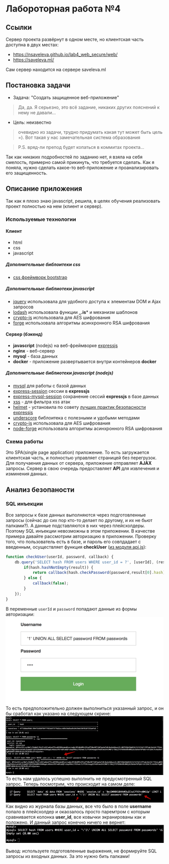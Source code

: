 # Лабороторная работа №4
## Ссылки
Сервер проекта развёрнут в одном месте, но клиентская часть доступна в двух местах:
* https://nsaveleva.github.io/lab4_web_secure/web/
* https://saveleva.ml/

Сам сервер находится на сервере saveleva.ml

## Постановка задачи
* Задача: "Создать защищенное веб-приложение"

> Да, да. Я серьезно, это всё задание, никаких других пояснений к нему не давали... 

* Цель: неизвестно
> очевидно из задачи, трудно придумать какая тут может быть цель =). Вот такая у нас замечательная система образования

> P.S. вряд-ли препод будет копаться в коммитах проекта... 

Так как никаких подробностей по заданию нет, я взяла на себя смелость, примерно самой прикинуть, что требуется сделать. Как я поняла, нужно сделать какое-то веб-приложение и проанализировать его защищенность.


## Описание приложения
Так как я плохо знаю javascript, решила, в целях обучения реализовать проект полностью на нем (клиент и сервер).
### Используемые технологии
#### Клиент

* html
* css
* javascript

##### Дополнительные библоитеки css
* [css фреймворк bootstrap](https://getbootstrap.com/)

##### Дополнительные библиотеки javascript
* [jquery](https://jquery.com/) использовала для удобного доступа к элементам DOM и Ajax запросов
* [lodash](https://lodash.com/) использовала функции **_.is*** и механизм шаблонов
* [crypto-js](https://github.com/brix/crypto-js) использовала для AES шифрования
* [forge](https://github.com/digitalbazaar/forge) использовала алгоритмы асинхронного RSA шифрования

#### Сервер (бэкенд)

* **javascript** (nodejs) на веб-фреймворке [expressjs](https://expressjs.com/)
* **nginx** - веб-сервер
* **mysql** - база данных
* **docker** - приложение развертывается внутри контейнеров **docker**

##### Дополнительные библиотеки javascript (nodejs)

* [mysql](https://www.npmjs.com/package/nodejs-mysql) для работы с базой данных
* [express-session](https://www.npmjs.com/package/express-session) сессии в **expressjs**
* [express-mysql-session](https://www.npmjs.com/package/express-mysql-session) сохранение сессий **expressjs** в базе данных
* [xss](https://www.npmjs.com/package/xss) - для фильтра  xss атак
* [helmet](https://www.npmjs.com/package/helmet) - установила по совету [лучших практик безопасности expressjs](https://expressjs.com/en/advanced/best-practice-security.html)
* [underscore](https://www.npmjs.com/package/underscore) библоитека с полезными и удобыми методами
* [crypto-js](https://github.com/brix/crypto-js) использовала для AES шифрования
* [node-forge](https://github.com/digitalbazaar/forge) использовала алгоритмы асинхронного RSA шифрования

### Схема работы
Это SPA(single page application) приложение. То есть загружается клиентская часть, и полностью управляет страницей без перегрузок. Для получаения данных от сервера, приложение отправляет **AJAX** запросы. Сервер в свою очередь предоставляет **API** для извлечения и изминения данных.


## Анализ безопаности
### SQL инъекции

Все запросы к базе данных выполняются через подготовленные запросы (сейчас до сих пор кто-то делает по другому, и их не бьют палками?). А данные подставляются в них через плейсхолдеры. Поэтому SQL инъекции невозможны в этом приложении. В качестве примера давайте рассмотрим авторизацию в приложении.
Проверку того, что пользователь есть в базе, и пароль его совпдадает с введенным, осуществляет функция **checkUser** ([из модуля api.js](modules/api.js)):
```javascript
function checkUser(userId, password, callback) {
	db.query('SELECT hash FROM users WHERE user_id = ?', [userId], (result) => {
		if(hash.hashNotEmpty(result)) {
			return callback(hash.checkPassword(password,result[0].hash));
		} else {
			callback(false);
		}
	});
}
```
В переменные `userId` и `password` попадают данные из формы авторизации:
![sql_inject1](https://github.com/nsaveleva/lab4_web_secure/raw/master/docs/images/sql_inject1.jpg)
То есть предположительно должен выполниться указанный запрос, и он бы сработал как указано на следующем скрине:
![sql_inject2](https://github.com/nsaveleva/lab4_web_secure/raw/master/docs/images/sql_inject2.jpg)
То есть нам удалось успешно выполнить не предусмотренный SQL запрос. Теперь посмотрим, что происходит на самом деле:
![sql_inject3](https://github.com/nsaveleva/lab4_web_secure/raw/master/docs/images/sql_inject3.jpg)
Как видно из журнала базы данных, все что было в поле **username** попало в плейсхолдер и окаозалось просто паремтром с которым сравнивается колонка **user_id**, все ковычки экранированы как и положено. И данный запрос конечно ничего не вернет:
![sql_inject4](https://github.com/nsaveleva/lab4_web_secure/raw/master/docs/images/sql_inject4.jpg)

Вывод: используете подготовленные выражения, не формируйте SQL запросы из входных данных. За это нужно бить палками!

